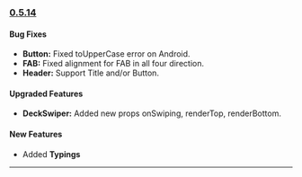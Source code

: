### [0.5.14](https://github.com/GeekyAnts/NativeBase/releases/tag/v0.5.14)

#### Bug Fixes
* **Button:** Fixed toUpperCase error on Android.
* **FAB:** Fixed alignment for FAB in all four direction.
* **Header:** Support Title and/or Button.

#### Upgraded Features
* **DeckSwiper:** Added new props onSwiping, renderTop, renderBottom.

#### New Features
* Added **Typings**

<hr>
